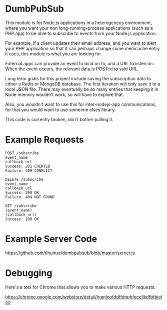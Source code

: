 DumbPubSub
===

This module is for Node.js applications in a heterogeneus environment, where
you want your non long-running-process applications (such as a PHP app) to
be able to subscribe to events from your Node.js application.

For example, if a client updates their email address, and you want to alert
your PHP application so that it can perhaps change some memcache entry it
uses, this module is what you are looking for.

External apps can provide an event to bind on to, and a URL to listen on.
When the event occurs, the relevant data is POSTed to said URL.

Long term goals for this project include saving the subscription data to either
a Redis or MongoDB database. The first iteration will only save it to a local
JSON file. There may eventually be so many entries that keeping it in Node memory
wouldn't work, so will have to explore that.

Also, you wouldn't want to use this for inter-nodejs-app communications, for
that you would want to use someone elses library.

This code is currently broken, don't bother pulling it.

Example Requests
===

    POST /subscribe
    event_name
    callback_url
    Success: 201 CREATED
    Failure: 409 CONFLICT

    DELETE /subscribe
    event_name
    callback_url
    Success: 200 OK
    Failure: 404 NOT FOUND

    GET /subscribe
    (event_name)
    (callback_url)
    Success: 200 OK

Example Server Code
===

https://github.com/tlhunter/dumbpubsub/blob/master/server.js

Debugging
===

Here's a tool for Chrome that allows you to make various HTTP requests:

https://chrome.google.com/webstore/detail/hgmloofddffdnphfgcellkdfbfbjeloo
